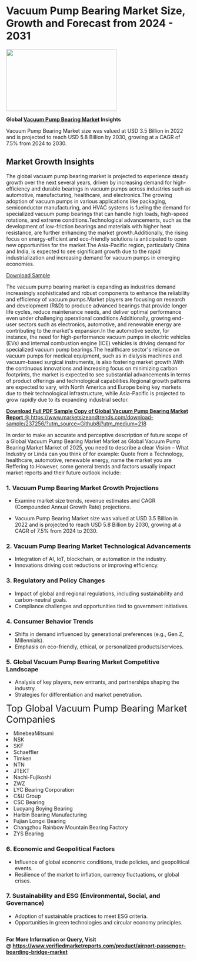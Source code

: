 <H1>Vacuum Pump Bearing Market Size, Growth and Forecast from 2024 - 2031</H1><img class="aligncenter size-medium wp-image-584254" src="https://thirdeyenews.in/wp-content/uploads/2024/09/Global-Market-Research-300x168.jpeg" alt="" width="300" height="168" /><p><strong>Global&nbsp;<a href="https://www.marketsizeandtrends.com/download-sample/237256/?utm_source=Github8j?utm_medium=218">Vacuum Pump Bearing Market</a> Insights</strong></p><p>Vacuum Pump Bearing Market size was valued at USD 3.5 Billion in 2022 and is projected to reach USD 5.8 Billion by 2030, growing at a CAGR of 7.5% from 2024 to 2030.</p><p><h2>Market Growth Insights</h2> <p>The global vacuum pump bearing market is projected to experience steady growth over the next several years, driven by increasing demand for high-efficiency and durable bearings in vacuum pumps across industries such as automotive, manufacturing, healthcare, and electronics.The growing adoption of vacuum pumps in various applications like packaging, semiconductor manufacturing, and HVAC systems is fueling the demand for specialized vacuum pump bearings that can handle high loads, high-speed rotations, and extreme conditions.Technological advancements, such as the development of low-friction bearings and materials with higher heat resistance, are further enhancing the market growth.Additionally, the rising focus on energy-efficient and eco-friendly solutions is anticipated to open new opportunities for the market.The Asia-Pacific region, particularly China and India, is expected to see significant growth due to the rapid industrialization and increasing demand for vacuum pumps in emerging economies.</p> <p><a href="#">Download Sample</a></p> <p>The vacuum pump bearing market is expanding as industries demand increasingly sophisticated and robust components to enhance the reliability and efficiency of vacuum pumps.Market players are focusing on research and development (R&D) to produce advanced bearings that provide longer life cycles, reduce maintenance needs, and deliver optimal performance even under challenging operational conditions.Additionally, growing end-user sectors such as electronics, automotive, and renewable energy are contributing to the market's expansion.In the automotive sector, for instance, the need for high-performance vacuum pumps in electric vehicles (EVs) and internal combustion engine (ICE) vehicles is driving demand for specialized vacuum pump bearings.The healthcare sector's reliance on vacuum pumps for medical equipment, such as in dialysis machines and vacuum-based surgical instruments, is also fostering market growth.With the continuous innovations and increasing focus on minimizing carbon footprints, the market is expected to see substantial advancements in terms of product offerings and technological capabilities.Regional growth patterns are expected to vary, with North America and Europe being key markets due to their technological infrastructure, while Asia-Pacific is projected to grow rapidly due to its expanding industrial sector.</p> <p><a href="#"></p><p><span class=""><strong>Download Full PDF Sample Copy of Global Vacuum Pump Bearing Market Report</strong> @ <a href="https://www.marketsizeandtrends.com/download-sample/237256/?utm_source=Github8j?utm_medium=218" target="_blank">https://www.marketsizeandtrends.com/download-sample/237256/?utm_source=Github8j?utm_medium=218</a></span></p><p>In order to make an accurate and perceptive description of future scope of a Global&nbsp;Vacuum Pump Bearing Market Market as Global&nbsp;Vacuum Pump Bearing Market Market of 2025, you need to describe a clear Vision &ndash; What Industry or Linda can you think of for example: Quote from a Technology, healthcare, automotive, renewable energy, name the market you are Reffering to.However, some general trends and factors usually impact market reports and their future outlook include:</p><h3>1.&nbsp;<strong>Vacuum Pump Bearing Market Growth Projections</strong></h3><ul><li>Examine market size trends, revenue estimates and CAGR (Compounded Annual Growth Rate) projections.</li><li><p>Vacuum Pump Bearing Market size was valued at USD 3.5 Billion in 2022 and is projected to reach USD 5.8 Billion by 2030, growing at a CAGR of 7.5% from 2024 to 2030.</p></li></ul><h3>2.&nbsp;<strong>Vacuum Pump Bearing Market Technological Advancements</strong></h3><ul><li>Integration of AI, IoT, blockchain, or automation in the industry.</li><li>Innovations driving cost reductions or improving efficiency.</li></ul><h3>3.&nbsp;<strong>Regulatory and Policy Changes</strong></h3><ul><li>Impact of global and regional regulations, including sustainability and carbon-neutral goals.</li><li>Compliance challenges and opportunities tied to government initiatives.</li></ul><h3>4.&nbsp;<strong>Consumer Behavior Trends</strong></h3><ul><li>Shifts in demand influenced by generational preferences (e.g., Gen Z, Millennials).</li><li>Emphasis on eco-friendly, ethical, or personalized products/services.</li></ul><h3>5.&nbsp;<strong>Global Vacuum Pump Bearing Market Competitive Landscape</strong></h3><ul><li>Analysis of key players, new entrants, and partnerships shaping the industry.</li><li>Strategies for differentiation and market penetration.</li></ul><p data-pm-slice="1 1 []"><span style="color: inherit; font-family: inherit; font-size: 25px;">Top Global Vacuum Pump Bearing Market Companies</span></p><div class="" data-test-id=""><p><li>MinebeaMitsumi</li><li> NSK</li><li> SKF</li><li> Schaeffler</li><li> Timken</li><li> NTN</li><li> JTEKT</li><li> Nachi-Fujikoshi</li><li> ZWZ</li><li> LYC Bearing Corporation</li><li> C&U Group</li><li> CSC Bearing</li><li> Luoyang Boying Bearing</li><li> Harbin Bearing Manufacturing</li><li> Fujian Longxi Bearing</li><li> Changzhou Rainbow Mountain Bearing Factory</li><li> ZYS Bearing</li></p></div><h3>6.&nbsp;<strong>Economic and Geopolitical Factors</strong></h3><ul><li>Influence of global economic conditions, trade policies, and geopolitical events.</li><li>Resilience of the market to inflation, currency fluctuations, or global crises.</li></ul><h3>7.&nbsp;<strong>Sustainability and ESG (Environmental, Social, and Governance)</strong></h3><ul><li>Adoption of sustainable practices to meet ESG criteria.</li><li>Opportunities in green technologies and circular economy principles.</li></ul><h2><strong style="font-size: 14px;">For More Information or Query, Visit @&nbsp;</strong><a style="background-color: #ffffff; font-size: 14px;" href="https://www.marketsizeandtrends.com/report/vacuum-pump-bearing-market/" target="_blank">https://www.verifiedmarketreports.com/product/airport-passenger-boarding-bridge-market</a></h2>